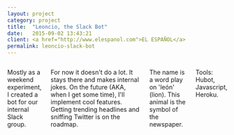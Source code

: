 ```yaml
---
layout: project
category: project
title:  "Leoncio, the Slack Bot"
date:   2015-09-02 13:43:21
client: <a href="http://www.elespanol.com">EL ESPAÑOL</a>
permalink: leoncio-slack-bot
---
```

<div class="row">
    <div class="six columns">
        <p>Mostly as a weekend experiment, I created a bot for our internal Slack group.</p>
        <p>For now it doesn't do a lot. It stays there and makes internal jokes. On the future (AKA, when I get some time), I'll implement cool features. Getting trending headlines and sniffing Twitter is on the roadmap.</p>
        <p>The name is a word play on 'león' (lion). This animal is the symbol of the newspaper.</p>
        <p class="u-italic">Tools: Hubot, Javascript, Heroku.</p>
    </div>
    <div class="six columns">
        <img class="img-responsive b-lazy"  src="data:image/gif;base64,R0lGODlhAQABAAAAACH5BAEKAAEALAAAAAABAAEAAAICTAEAOw==" data-src="/images/projects/leoncio_1.png" />
    </div>
</div>
<div class="row">
    <img class="img-responsive b-lazy"  src="data:image/gif;base64,R0lGODlhAQABAAAAACH5BAEKAAEALAAAAAABAAEAAAICTAEAOw==" data-src="/images/projects/leoncio_2.png" />
</div>
